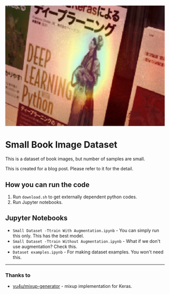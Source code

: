 ![title](title.jpg)

# Small Book Image Dataset

This is a dataset of book images, but number of samples are small.

This is created for a blog post. Please refer to it for the detail.

## How you can run the code

1. Run `download.sh` to get externally dependent python codes.
2. Run Jupyter notebooks.

## Jupyter Notebooks

- `Small Dataset -Ttrain With Augmentation.ipynb` - You can simply run this only. This has the best model.
- `Small Dataset -Ttrain Without Augmentation.ipynb` - What if we don't use augmentation? Check this.
- `Dataset examples.ipynb` - For making dataset examples. You won't need this.

- - -

### Thanks to

- [yu4u/mixup-generator](https://github.com/yu4u/mixup-generator) - mixup implementation for Keras.

